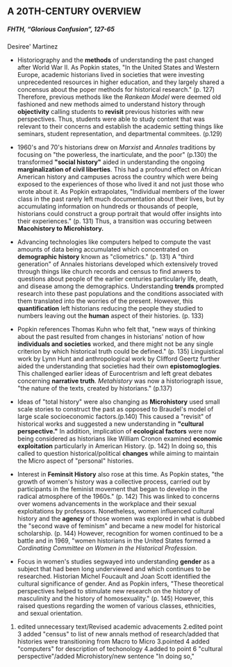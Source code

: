 ## A 20TH-CENTURY OVERVIEW
##### FHTH, “Glorious Confusion”, 127-65
Desiree' Martinez

- Historiography and the **methods** of understanding the past changed after World War II. As Popkin states, "In the United States and Western Europe, academic historians lived in societies that were investing unprecedented resources in higher education, and they largely shared a concensus about the poper methods for historical research." (p. 127) Therefore, previous methods like the _Rankean Model_ were deemed old fashioned and new methods aimed to understand history through **objectivity** calling students to **revisit** previous histories with new perspectives. Thus, students were able to study content that was relevant to their concerns and establish the academic setting things like seminars, student representation, and departmental commitees. (p.129) 

- 1960's and 70's historians drew on _Marxist_ and _Annales_ traditions by focusing on "the powerless, the inarticulate, and the poor" (p.130) the transformed **"social history"** aided in understanding the ongoing **marginalization of civil liberties**. This had a profound effect on African American history and campuses across the country which were being exposed to the experiences of those who lived it and not just those who wrote about it. As Popkin extrapolates, "Individual members of the lower class in the past rarely left much documentation about their lives, but by accumulating information on hundreds or thousands of people, historians could construct a group portrait that would offer insights into their experiences." (p. 131) Thus, a transition was occuring between **Macohistory to Microhistory.**  

- Advancing technologies like computers helped to compute the vast amounts of data being accumulated which concentrated on **demographic history** known as "cliometrics." (p. 131) A "third generation" of Annales historians developed which extensively troved through things like church records and census to find anwers to questions about people of the earlier centuries particularly life, death, and disease among the demographics. Understanding **trends** prompted research into these past populations and the conditions associated with them translated into the worries of the present. However, this **quantification** left historians reducing the people they studied to numbers leaving out the **human** aspect of their histories. (p. 133)   

- Popkin references Thomas Kuhn who felt that, "new ways of thinking about the past resulted from changes in historians' notion of how **individuals and societies** worked, and there might not be any single criterion by which historical truth could be defined." (p. 135) Linguistical work by Lynn Hunt and anthropological work by Clifford Geertz further aided the understanding that societies had their own **epistomoglogies**. This challenged earlier ideas of Eurocentrism and left great debates concerning **narrative truth**.  _Metahistory_ was now a  historiograph issue, "the nature of the texts, created by historians." (p.137)

- Ideas of "total history" were also changing as **Microhistory** used small scale stories to construct the past as opposed to Braudel's model of large scale socioeconomic factors.(p.140) This caused a "revisit" of historical works and suggested a new understanding in **"cultural perspective."**  In addition, implication of **ecological factors** were now being considered as historians like William Cronon examined **economic exploitation** particularly in American History. (p. 142) In doing so, this called to question historical/political **changes** while aiming to maintain the Micro aspect of "personal" histories.   

- Interest in **Feminsit History** also rose at this time. As Popkin states, "the growth of women's history was a collective process, carried out by participants in the feminist movement that began to develop in the radical atmosphere of the 1960s." (p. 142) This was linked to concerns over womens advancements in the workplace and their sexual exploitations by professors. Nonetheless, women influenced cultural history and the **agency** of those women was explored in what is dubbed the "second wave of feminism" and became a new model for historical scholarship. (p. 144) However, recognition for women continued to be a battle and in 1969, "women historians in the United States formed a _Cordinating Committee on Women in the Historical Profession_.  
 
- Focus in women's studies segwayed into understanding **gender** as a subject that had been long underviewed and which continues to be researched. Historian Michel Foucault and Joan Scott identified the cultural significance of gender. And as Popkin infers, "These theoretical perspectives helped to stimulate new research on the history of masculinity and the history of homosexuality." (p. 145) However, this raised questions regarding the women of various classes, ethnicities, and sexual orientation. 


1. edited unnecessary text/Revised academic advacements
2.edited point 3 added "census" to list of new annals method of research/added that histories were transitioning from Macro to Micro
3.pointed 4 added "computers" for description of techonology
4.added to point 6 "cultural perspective"/added Microhistory/new sentence "In doing so,"
